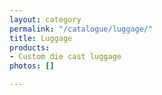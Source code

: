 ```yaml
---
layout: category
permalink: "/catalogue/luggage/"
title: Luggage
products:
- Custom die cast luggage
photos: []

---
```

